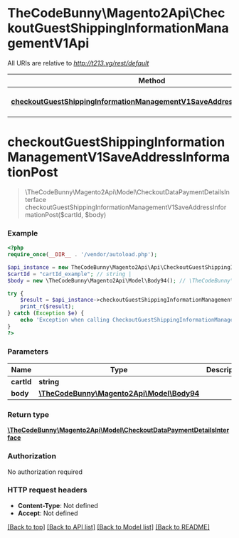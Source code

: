 # TheCodeBunny\Magento2Api\CheckoutGuestShippingInformationManagementV1Api

All URIs are relative to *http://t213.vg/rest/default*

Method | HTTP request | Description
------------- | ------------- | -------------
[**checkoutGuestShippingInformationManagementV1SaveAddressInformationPost**](CheckoutGuestShippingInformationManagementV1Api.md#checkoutGuestShippingInformationManagementV1SaveAddressInformationPost) | **POST** /V1/guest-carts/{cartId}/shipping-information | 


# **checkoutGuestShippingInformationManagementV1SaveAddressInformationPost**
> \TheCodeBunny\Magento2Api\Model\CheckoutDataPaymentDetailsInterface checkoutGuestShippingInformationManagementV1SaveAddressInformationPost($cartId, $body)





### Example
```php
<?php
require_once(__DIR__ . '/vendor/autoload.php');

$api_instance = new TheCodeBunny\Magento2Api\Api\CheckoutGuestShippingInformationManagementV1Api();
$cartId = "cartId_example"; // string | 
$body = new \TheCodeBunny\Magento2Api\Model\Body94(); // \TheCodeBunny\Magento2Api\Model\Body94 | 

try {
    $result = $api_instance->checkoutGuestShippingInformationManagementV1SaveAddressInformationPost($cartId, $body);
    print_r($result);
} catch (Exception $e) {
    echo 'Exception when calling CheckoutGuestShippingInformationManagementV1Api->checkoutGuestShippingInformationManagementV1SaveAddressInformationPost: ', $e->getMessage(), PHP_EOL;
}
?>
```

### Parameters

Name | Type | Description  | Notes
------------- | ------------- | ------------- | -------------
 **cartId** | **string**|  |
 **body** | [**\TheCodeBunny\Magento2Api\Model\Body94**](../Model/\TheCodeBunny\Magento2Api\Model\Body94.md)|  | [optional]

### Return type

[**\TheCodeBunny\Magento2Api\Model\CheckoutDataPaymentDetailsInterface**](../Model/CheckoutDataPaymentDetailsInterface.md)

### Authorization

No authorization required

### HTTP request headers

 - **Content-Type**: Not defined
 - **Accept**: Not defined

[[Back to top]](#) [[Back to API list]](../../README.md#documentation-for-api-endpoints) [[Back to Model list]](../../README.md#documentation-for-models) [[Back to README]](../../README.md)

